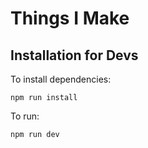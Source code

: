 # Things I Make

## Installation for Devs

To install dependencies:

````
npm run install
````

To run:

````
npm run dev
````
